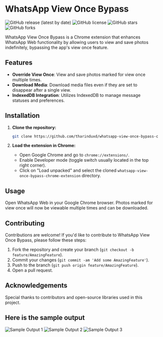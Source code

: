 # WhatsApp View Once Bypass

![GitHub release (latest by date)](https://img.shields.io/github/v/release/tharinduxd/whatsapp-view-once-bypass-chrome-extension)
![GitHub license](https://img.shields.io/github/license/tharinduxd/whatsapp-view-once-bypass-chrome-extension)
![GitHub stars](https://img.shields.io/github/stars/tharinduxd/whatsapp-view-once-bypass-chrome-extension?style=social)
![GitHub forks](https://img.shields.io/github/forks/tharinduxd/whatsapp-view-once-bypass-chrome-extension?style=social)

WhatsApp View Once Bypass is a Chrome extension that enhances WhatsApp Web functionality by allowing users to view and save photos indefinitely, bypassing the app's view once feature.

## Features

- **Override View Once**: View and save photos marked for view once multiple times.
- **Download Media**: Download media files even if they are set to disappear after a single view.
- **IndexedDB Integration**: Utilizes IndexedDB to manage message statuses and preferences.

## Installation

1. **Clone the repository:**
   ```bash
   git clone https://github.com/tharinduxd/whatsapp-view-once-bypass-chrome-extension.git
   ```

2. **Load the extension in Chrome:**
   - Open Google Chrome and go to `chrome://extensions/`.
   - Enable Developer mode (toggle switch usually located in the top right corner).
   - Click on "Load unpacked" and select the cloned `whatsapp-view-once-bypass-chrome-extension` directory.

## Usage

Open WhatsApp Web in your Google Chrome browser. Photos marked for view once will now be viewable multiple times and can be downloaded.

## Contributing

Contributions are welcome! If you'd like to contribute to WhatsApp View Once Bypass, please follow these steps:

1. Fork the repository and create your branch (`git checkout -b feature/AmazingFeature`).
2. Commit your changes (`git commit -am 'Add some AmazingFeature'`).
3. Push to the branch (`git push origin feature/AmazingFeature`).
4. Open a pull request.

## Acknowledgements

Special thanks to contributors and open-source libraries used in this project.

## Here is the sample output

![Sample Output 1](Phone1.jpeg)
![Sample Output 2](Phone2.png)
![Sample Output 3](Weboutput.png)

